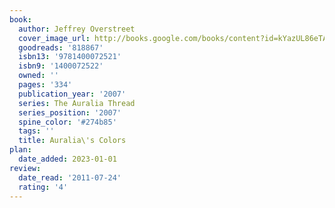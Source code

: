 ```yaml
---
book:
  author: Jeffrey Overstreet
  cover_image_url: http://books.google.com/books/content?id=kYazUL86eTAC&printsec=frontcover&img=1&zoom=1&edge=curl&source=gbs_api
  goodreads: '818867'
  isbn13: '9781400072521'
  isbn9: '1400072522'
  owned: ''
  pages: '334'
  publication_year: '2007'
  series: The Auralia Thread
  series_position: '2007'
  spine_color: '#274b85'
  tags: ''
  title: Auralia\'s Colors
plan:
  date_added: 2023-01-01
review:
  date_read: '2011-07-24'
  rating: '4'
---
```

